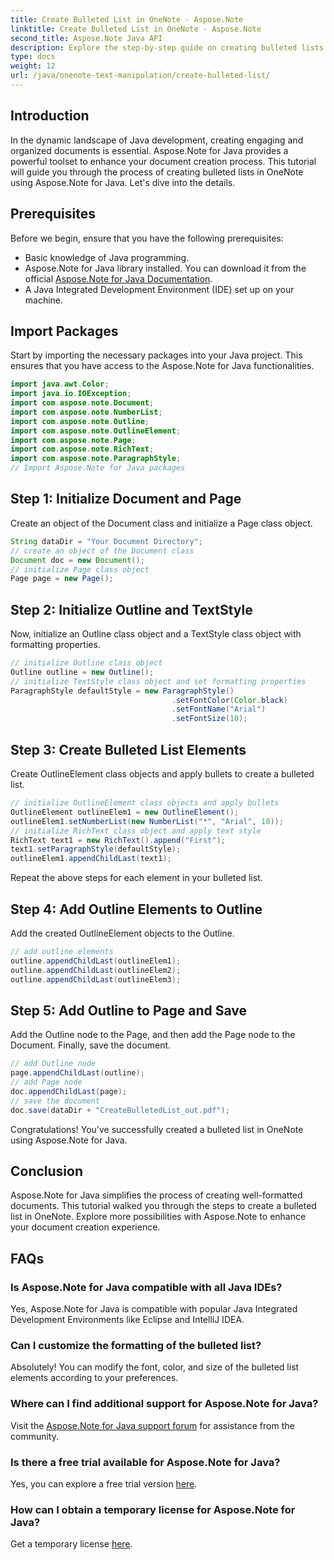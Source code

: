 ```yaml
---
title: Create Bulleted List in OneNote - Aspose.Note
linktitle: Create Bulleted List in OneNote - Aspose.Note
second_title: Aspose.Note Java API
description: Explore the step-by-step guide on creating bulleted lists in OneNote using Aspose.Note for Java. Elevate your document creation with ease.
type: docs
weight: 12
url: /java/onenote-text-manipulation/create-bulleted-list/
---
```

## Introduction
In the dynamic landscape of Java development, creating engaging and organized documents is essential. Aspose.Note for Java provides a powerful toolset to enhance your document creation process. This tutorial will guide you through the process of creating bulleted lists in OneNote using Aspose.Note for Java. Let's dive into the details.
## Prerequisites
Before we begin, ensure that you have the following prerequisites:
- Basic knowledge of Java programming.
- Aspose.Note for Java library installed. You can download it from the official [Aspose.Note for Java Documentation](https://reference.aspose.com/note/java/).
- A Java Integrated Development Environment (IDE) set up on your machine.
## Import Packages
Start by importing the necessary packages into your Java project. This ensures that you have access to the Aspose.Note for Java functionalities.
```java
import java.awt.Color;
import java.io.IOException;
import com.aspose.note.Document;
import com.aspose.note.NumberList;
import com.aspose.note.Outline;
import com.aspose.note.OutlineElement;
import com.aspose.note.Page;
import com.aspose.note.RichText;
import com.aspose.note.ParagraphStyle;
// Import Aspose.Note for Java packages
```
## Step 1: Initialize Document and Page
Create an object of the Document class and initialize a Page class object.
```java
String dataDir = "Your Document Directory";
// create an object of the Document class
Document doc = new Document();
// initialize Page class object
Page page = new Page();
```
## Step 2: Initialize Outline and TextStyle
Now, initialize an Outline class object and a TextStyle class object with formatting properties.
```java
// initialize Outline class object
Outline outline = new Outline();
// initialize TextStyle class object and set formatting properties
ParagraphStyle defaultStyle = new ParagraphStyle()
                                    .setFontColor(Color.black)
                                    .setFontName("Arial")
                                    .setFontSize(10);
```
## Step 3: Create Bulleted List Elements
Create OutlineElement class objects and apply bullets to create a bulleted list.
```java
// initialize OutlineElement class objects and apply bullets
OutlineElement outlineElem1 = new OutlineElement();
outlineElem1.setNumberList(new NumberList("*", "Arial", 10));
// initialize RichText class object and apply text style
RichText text1 = new RichText().append("First");
text1.setParagraphStyle(defaultStyle);
outlineElem1.appendChildLast(text1);
```
Repeat the above steps for each element in your bulleted list.
## Step 4: Add Outline Elements to Outline
Add the created OutlineElement objects to the Outline.
```java
// add outline elements
outline.appendChildLast(outlineElem1);
outline.appendChildLast(outlineElem2);
outline.appendChildLast(outlineElem3);
```
## Step 5: Add Outline to Page and Save
Add the Outline node to the Page, and then add the Page node to the Document. Finally, save the document.
```java
// add Outline node
page.appendChildLast(outline);
// add Page node
doc.appendChildLast(page);
// save the document
doc.save(dataDir + "CreateBulletedList_out.pdf");
```
Congratulations! You've successfully created a bulleted list in OneNote using Aspose.Note for Java.
## Conclusion
Aspose.Note for Java simplifies the process of creating well-formatted documents. This tutorial walked you through the steps to create a bulleted list in OneNote. Explore more possibilities with Aspose.Note to enhance your document creation experience.
## FAQs
### Is Aspose.Note for Java compatible with all Java IDEs?
Yes, Aspose.Note for Java is compatible with popular Java Integrated Development Environments like Eclipse and IntelliJ IDEA.
### Can I customize the formatting of the bulleted list?
Absolutely! You can modify the font, color, and size of the bulleted list elements according to your preferences.
### Where can I find additional support for Aspose.Note for Java?
Visit the [Aspose.Note for Java support forum](https://forum.aspose.com/c/note/28) for assistance from the community.
### Is there a free trial available for Aspose.Note for Java?
Yes, you can explore a free trial version [here](https://releases.aspose.com/).
### How can I obtain a temporary license for Aspose.Note for Java?
Get a temporary license [here](https://purchase.aspose.com/temporary-license/).

